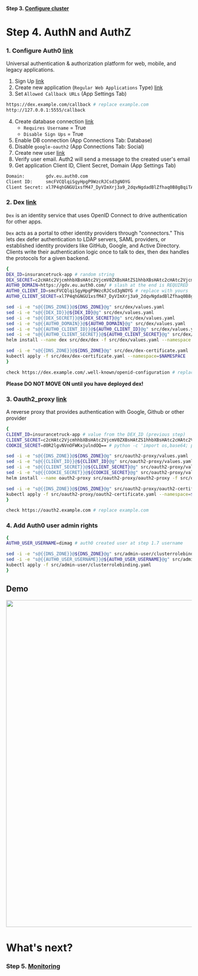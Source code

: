 #### Step 3. [Configure cluster](http://54.152.51.78:10080/ironjab/it-k8s/src/master/docs/step3.md)

# Step 4. AuthN and AuthZ

### 1. Configure Auth0 [link](https://auth0.com)
Universal authentication & authorization platform for web, mobile, and legacy applications.

1. Sign Up [link](https://auth0.com/signup?&signUpData=%7B%22category%22%3A%22button%22%7D)
2. Create new application (`Regular Web Applications` Type) [link](https://manage.auth0.com/#/applications)
3. Set `Allowed Callback URLs` (App Settings Tab)

```sh
https://dex.example.com/callback # replace example.com
http://127.0.0.1:5555/callback
```
4. Create database connection [link](https://manage.auth0.com/#/connections/database)
    * `Requires Username` = True
    * `Disable Sign Ups` = True
5. Enable DB connection (App Connections Tab: Database)
6. Disable `google-oauth2` (App Connections Tab: Social)
7. Create new user [link](https://manage.auth0.com/#/users)
8. Verify user email. Auth2 will send a message to the created user's email
9. Get application Client ID, Client Secret, Domain (App Settings Tab)

```sh
Domain:        gdv.eu.auth0.com
Client ID:     smcFVCQlqiSgyHpgP9WzcRJCsd3gNOYG
Client Secret: xl7P4qhGNGU1xsfM47_DyVImXrj3a9_2dqvNgdadBlZfhaq0B8gBqiTAAMA68qiu
```

### 2. Dex [link](https://github.com/coreos/dex)
`Dex` is an identity service that uses OpenID Connect to drive authentication for other apps.

`Dex` acts as a portal to other identity providers through "connectors." This lets dex defer authentication to LDAP servers, SAML providers, or established identity providers like GitHub, Google, and Active Directory. Clients write their authentication logic once to talk to dex, then dex handles the protocols for a given backend.

```sh
{
DEX_ID=insurancetruck-app # random string
DEX_SECRET=c2cHAtc2VjcmhhbXBsHAtc2VjcmV0ZXBsHAtZS1hhbXBsHAtc2cHAtc2VjcmV0 # random string
AUTH0_DOMAIN=https://gdv.eu.auth0.com/ # slash at the end is REQUIRED
AUTH0_CLIENT_ID=smcFVCQlqiSgyHpgP9WzcRJCsd3gNOYG # replace with yours
AUTH0_CLIENT_SECRET=xl7P4qhGNGU1xsfM47_DyVImXrj3a9_2dqvNgdadBlZfhaq0B8gBqiTAAMA68qiu # replace with yours

sed -i -e "s@{{DNS_ZONE}}@${DNS_ZONE}@g" src/dex/values.yaml
sed -i -e "s@{{DEX_ID}}@${DEX_ID}@g" src/dex/values.yaml
sed -i -e "s@{{DEX_SECRET}}@${DEX_SECRET}@g" src/dex/values.yaml
sed -i -e "s@{{AUTH0_DOMAIN}}@${AUTH0_DOMAIN}@g" src/dex/values.yaml
sed -i -e "s@{{AUTH0_CLIENT_ID}}@${AUTH0_CLIENT_ID}@g" src/dex/values.yaml
sed -i -e "s@{{AUTH0_CLIENT_SECRET}}@${AUTH0_CLIENT_SECRET}@g" src/dex/values.yaml
helm install --name dex src/dex/dex -f src/dex/values.yaml --namespace $NAMESPACE

sed -i -e "s@{{DNS_ZONE}}@${DNS_ZONE}@g" src/dex/dex-certificate.yaml
kubectl apply -f src/dex/dex-certificate.yaml --namespace=$NAMESPACE
}

check https://dex.example.com/.well-known/openid-configuration # replace example.com
```

**Please DO NOT MOVE ON until you have deployed dex!**

### 3. Oauth2_proxy [link](https://github.com/bitly/oauth2_proxy)
A reverse proxy that provides authentication with Google, Github or other provider

```sh
{
CLIENT_ID=insurancetruck-app # value from the DEX_ID (previous step)
CLIENT_SECRET=c2cHAtc2VjcmhhbXBsHAtc2VjcmV0ZXBsHAtZS1hhbXBsHAtc2cHAtc2VjcmV0 # value from the DEX_SECRET (previous step)
COOKIE_SECRET=d0R2lgvNVnOFWKxjulndOQ== # python -c 'import os,base64; print base64.b64encode(os.urandom(16))'

sed -i -e "s@{{DNS_ZONE}}@${DNS_ZONE}@g" src/oauth2-proxy/values.yaml
sed -i -e "s@{{CLIENT_ID}}@${CLIENT_ID}@g" src/oauth2-proxy/values.yaml
sed -i -e "s@{{CLIENT_SECRET}}@${CLIENT_SECRET}@g" src/oauth2-proxy/values.yaml
sed -i -e "s@{{COOKIE_SECRET}}@${COOKIE_SECRET}@g" src/oauth2-proxy/values.yaml
helm install --name oauth2-proxy src/oauth2-proxy/oauth2-proxy -f src/oauth2-proxy/values.yaml --namespace $NAMESPACE

sed -i -e "s@{{DNS_ZONE}}@${DNS_ZONE}@g" src/oauth2-proxy/oauth2-certificate.yaml
kubectl apply -f src/oauth2-proxy/oauth2-certificate.yaml --namespace=$NAMESPACE
}

check https://oauth2.example.com # replace example.com
```

### 4. Add Auth0 user admin rights
```sh
{
AUTH0_USER_USERNAME=dimag # auth0 created user at step 1.7 username

sed -i -e "s@{{DNS_ZONE}}@${DNS_ZONE}@g" src/admin-user/clusterrolebinding.yaml
sed -i -e "s@{{AUTH0_USER_USERNAME}}@${AUTH0_USER_USERNAME}@g" src/admin-user/clusterrolebinding.yaml
kubectl apply -f src/admin-user/clusterrolebinding.yaml
}
```

## Demo

<p align="center">
  <a target="_blank" href="https://asciinema.org/a/197034">
  <img src="https://asciinema.org/a/197034.png" width="885"></image>
  </a>
</p>

# What's next?

### Step 5. [Monitoring](http://54.152.51.78:10080/ironjab/it-k8s/src/master/docs/step5.md)